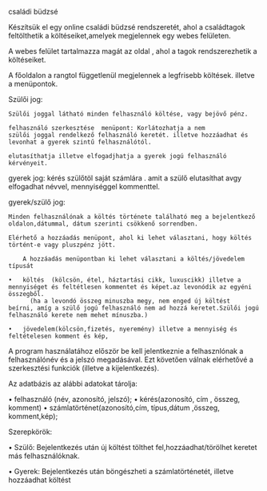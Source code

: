 családi büdzsé

Készítsük el egy online családi büdzsé rendszeretét, ahol a családtagok feltölthetik 
a költéseiket,amelyek megjelennek egy webes felületen.

A webes felület tartalmazza magát az oldal , ahol a tagok rendszerezhetik a költéseiket.

A főoldalon a rangtol függetlenül megjelennek  a legfrisebb költések. illetve a menüpontok.

Szülői jog:

	Szülői joggal látható minden felhasználó költése, vagy bejövő pénz. 
	
	felhasználó szerkesztése  menüpont: Korlátozhatja a nem 
	szülői joggal rendelkező felhasználó keretét. illetve hozzáadhat és levonhat a gyerek szintű felhasználótól.
	
	elutasíthatja illetve elfogadjhatja a gyerek jogú felhasználó kérvényeit.

gyerek jog: kérés szülőtöl saját számlára . amit a szülő elutasíthat avgy elfogadhat
	névvel, mennyiséggel kommenttel.

gyerek/szülő jog:
	
	Minden felhasználónak a költés története található meg a bejelentkező oldalon,dátummal, dátum szerinti csökkenő sorrendben.
	
	Elérhető a hozzáadás menüpont, ahol ki lehet választani, hogy költés történt-e vagy pluszpénz jött.
	
		A hozzáadás menüpontban ki lehet választani a költés/jövedelem típusát
		
	• 	költés	(kölcsön, étel, háztartási cikk, luxuscikk) illetve a mennyiséget és feltétlesen kommentet és képet.az levonódik az egyéni       összegből.
		  (ha a levondó összeg minuszba megy, nem enged új költést  beírni, amíg a szülő jogú felhasználó nem ad hozzá keretet.Szülői jogú         felhasználó kerete nem mehet mínuszba.)
		
	• 	jövedelem(kölcsön,fizetés, nyeremény) illetve a mennyiség és feltételesen komment és kép, 
	


A program használatához először be kell jelentkeznie a felhasznlónak a
felhasználónév és a jelszó megadásával. Ezt követően válnak elérhetővé a
szerkesztési funkciók (illetve a kijelentkezés).	

Az adatbázis az alábbi adatokat tárolja:

•  felhasználó (név, azonosító, jelszó);
•  kérés(azonosító, cím , összeg, komment)
•  számlatörténet(azonosító,cím, típus,dátum ,összeg, komment,kép);	
 
 
Szerepkörök:

• Szülő: Bejelentkezés után új költést tölthet fel,hozzáadhat/törölhet keretet más felhasználóknak.

• Gyerek: Bejelentkezés után böngészheti a számlatörténetét, illetve hozzáadhat költést


